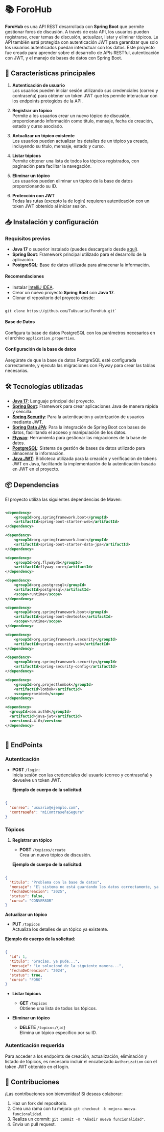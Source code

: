 # 📚 **ForoHub**

**ForoHub** es una API REST desarrollada con **Spring Boot** que permite gestionar foros de discusión. A través de esta API, los usuarios pueden registrarse, crear temas de discusión, actualizar, listar y eliminar tópicos. La API también está protegida con autenticación JWT para garantizar que solo los usuarios autenticados puedan interactuar con los datos. Este proyecto fue creado para aprender sobre el desarrollo de APIs RESTful, autenticación con JWT, y el manejo de bases de datos con Spring Boot.

## 🚀 **Características principales**

1. **Autenticación de usuario**  
    Los usuarios pueden iniciar sesión utilizando sus credenciales (correo y contraseña) para obtener un token JWT que les permite interactuar con los endpoints protegidos de la API.
    
2. **Registrar un tópico**  
    Permite a los usuarios crear un nuevo tópico de discusión, proporcionando información como título, mensaje, fecha de creación, estado y curso asociado.
    
3. **Actualizar un tópico existente**  
    Los usuarios pueden actualizar los detalles de un tópico ya creado, incluyendo su título, mensaje, estado y curso.
    
4. **Listar tópicos**  
    Permite obtener una lista de todos los tópicos registrados, con paginación para facilitar la navegación.
    
5. **Eliminar un tópico**  
    Los usuarios pueden eliminar un tópico de la base de datos proporcionando su ID.
    
6. **Protección con JWT**  
    Todas las rutas (excepto la de login) requieren autenticación con un token JWT obtenido al iniciar sesión.

## 📥 **Instalación y configuración**

### **Requisitos previos**

- **Java 17** o superior instalado (puedes descargarlo desde [aquí](https://www.oracle.com/java/technologies/javase/jdk17-archive-downloads.html)).
- **Spring Boot**: Framework principal utilizado para el desarrollo de la aplicación.
- **PostgreSQL**: Base de datos utilizada para almacenar la información.

#### **Recomendaciones**

- Instalar [IntelliJ IDEA](https://www.jetbrains.com/idea/download/?section=windows).
- Crear un nuevo proyecto **Spring Boot** con **Java 17**.
- Clonar el repositorio del proyecto desde:

```git

git clone https://github.com/TuUsuario/ForoHub.git`

```


#### **Base de Datos**

Configura tu base de datos PostgreSQL con los parámetros necesarios en el archivo `application.properties`.

#### **Configuración de la base de datos**

Asegúrate de que la base de datos PostgreSQL esté configurada correctamente, y ejecuta las migraciones con Flyway para crear las tablas necesarias.

## 🛠️ **Tecnologías utilizadas**

- [**Java 17**](https://www.oracle.com/java/technologies/javase/jdk17-archive-downloads.html): Lenguaje principal del proyecto.
- [**Spring Boot**](https://spring.io/projects/spring-boot): Framework para crear aplicaciones Java de manera rápida y sencilla.
- [**Spring Security**](https://spring.io/projects/spring-security): Para la autenticación y autorización de usuarios mediante JWT.
- [**Spring Data JPA**](https://spring.io/projects/spring-data-jpa): Para la integración de Spring Boot con bases de datos, facilitando el acceso y manipulación de los datos.
- [**Flyway**](https://flywaydb.org/): Herramienta para gestionar las migraciones de la base de datos.
- [**PostgreSQL**](https://www.postgresql.org/): Sistema de gestión de bases de datos utilizado para almacenar la información.
- [**Java JWT**](https://github.com/auth0/java-jwt): Biblioteca utilizada para la creación y verificación de tokens JWT en Java, facilitando la implementación de la autenticación basada en JWT en el proyecto.


## 📦 **Dependencias**

El proyecto utiliza las siguientes dependencias de Maven:

```xml

<dependency>
    <groupId>org.springframework.boot</groupId>
    <artifactId>spring-boot-starter-web</artifactId>
</dependency>

<dependency>
    <groupId>org.springframework.boot</groupId>
    <artifactId>spring-boot-starter-data-jpa</artifactId>
</dependency>

<dependency>
    <groupId>org.flywaydb</groupId>
    <artifactId>flyway-core</artifactId>
</dependency>

<dependency>
    <groupId>org.postgresql</groupId>
    <artifactId>postgresql</artifactId>
    <scope>runtime</scope>
</dependency>

<dependency>
    <groupId>org.springframework.boot</groupId>
    <artifactId>spring-boot-devtools</artifactId>
    <scope>runtime</scope>
</dependency>

<dependency>
    <groupId>org.springframework.security</groupId>
    <artifactId>spring-security-web</artifactId>
</dependency>

<dependency>
    <groupId>org.springframework.security</groupId>
    <artifactId>spring-security-config</artifactId>
</dependency>

<dependency>
    <groupId>org.projectlombok</groupId>
    <artifactId>lombok</artifactId>
    <scope>provided</scope>
</dependency>

<dependency>
  <groupId>com.auth0</groupId>
  <artifactId>java-jwt</artifactId>
  <version>4.4.0</version>
</dependency>



```


## 📜 **EndPoints**

### **Autenticación**

- **POST** `/login`:  
    Inicia sesión con las credenciales del usuario (correo y contraseña) y devuelve un token JWT.
    
    **Ejemplo de cuerpo de la solicitud**:

```json

{
  "correo": "usuario@ejemplo.com",
  "contraseña": "miContraseñaSegura"
}


```

### **Tópicos**

1. **Registrar un tópico**
    
    - **POST** `/topicos/create`  
        Crea un nuevo tópico de discusión.
    
    **Ejemplo de cuerpo de la solicitud**:

```json

{
  "titulo": "Problema con la base de datos",
  "mensaje": "El sistema no está guardando los datos correctamente, ya revisé la conexión y los parámetros.",
  "fechaDeCreacion": "2025",
  "status": false,
  "curso": "CONVERSOR"
}

```

**Actualizar un tópico**

- **PUT** `/topicos`  
    Actualiza los detalles de un tópico ya existente.

**Ejemplo de cuerpo de la solicitud**:

```json

{
  "id": 1,
  "titulo": "Gracias, ya pude...",
  "mensaje": "Lo solucioné de la siguiente manera...",
  "fechaDeCreacion": "2024",
  "status": true,
  "curso": "FORO"
}

```

- **Listar tópicos**
    
    - **GET** `/topicos`  
        Obtiene una lista de todos los tópicos.
- **Eliminar un tópico**
    
    - **DELETE** `/topicos/{id}`  
        Elimina un tópico específico por su ID.

### **Autenticación requerida**

Para acceder a los endpoints de creación, actualización, eliminación y listado de tópicos, es necesario incluir el encabezado `Authorization` con el token JWT obtenido en el login.

## 🤝 **Contribuciones**

¡Las contribuciones son bienvenidas! Si deseas colaborar:

1. Haz un fork del repositorio.
2. Crea una rama con tu mejora: `git checkout -b mejora-nueva-funcionalidad`.
3. Realiza un commit: `git commit -m "Añadir nueva funcionalidad"`.
4. Envía un pull request.
